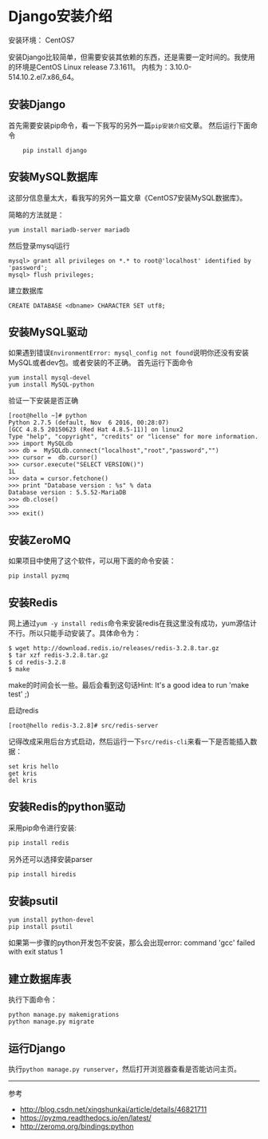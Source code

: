 # Django安装介绍

安装环境： CentOS7

安装Django比较简单，但需要安装其依赖的东西，还是需要一定时间的。我使用的环境是CentOS Linux release 7.3.1611。
内核为：3.10.0-514.10.2.el7.x86_64。

## 安装Django
首先需要安装pip命令，看一下我写的另外一篇`pip安装介绍`文章。
然后运行下面命令
```
    pip install django
```

## 安装MySQL数据库
这部分信息量太大，看我写的另外一篇文章《CentOS7安装MySQL数据库》。

简略的方法就是：

    yum install mariadb-server mariadb 

然后登录mysql运行

    mysql> grant all privileges on *.* to root@'localhost' identified by 'password';
    mysql> flush privileges;

建立数据库
```
CREATE DATABASE <dbname> CHARACTER SET utf8; 
```

## 安装MySQL驱动
如果遇到错误`EnvironmentError: mysql_config not found`说明你还没有安装MySQL或者dev包。或者安装的不正确。
首先运行下面命令
```
yum install mysql-devel
yum install MySQL-python
```

验证一下安装是否正确

    [root@hello ~]# python
    Python 2.7.5 (default, Nov  6 2016, 00:28:07) 
    [GCC 4.8.5 20150623 (Red Hat 4.8.5-11)] on linux2
    Type "help", "copyright", "credits" or "license" for more information.
    >>> import MySQLdb
    >>> db =  MySQLdb.connect("localhost","root","password","")
    >>> cursor =  db.cursor()
    >>> cursor.execute("SELECT VERSION()")
    1L
    >>> data = cursor.fetchone()
    >>> print "Database version : %s" % data
    Database version : 5.5.52-MariaDB
    >>> db.close()
    >>> 
    >>> exit()

## 安装ZeroMQ
如果项目中使用了这个软件，可以用下面的命令安装：
```
pip install pyzmq
```

## 安装Redis
网上通过`yum -y install redis`命令来安装redis在我这里没有成功，yum源估计不行。所以只能手动安装了。具体命令为：
```
$ wget http://download.redis.io/releases/redis-3.2.8.tar.gz
$ tar xzf redis-3.2.8.tar.gz
$ cd redis-3.2.8
$ make
```
make的时间会长一些。最后会看到这句话Hint: It's a good idea to run 'make test' ;)

启动redis
```
[root@hello redis-3.2.8]# src/redis-server
```
记得改成采用后台方式启动，然后运行一下`src/redis-cli`来看一下是否能插入数据：
```
set kris hello
get kris
del kris
```

## 安装Redis的python驱动

采用pip命令进行安装:
```sh
pip install redis
```
另外还可以选择安装parser
```sh
pip install hiredis
```

## 安装psutil
```
yum install python-devel
pip install psutil
```
如果第一步骤的python开发包不安装，那么会出现error: command 'gcc' failed with exit status 1


## 建立数据库表
执行下面命令：
```
python manage.py makemigrations
python manage.py migrate
```

## 运行Django
执行`python manage.py runserver`，然后打开浏览器查看是否能访问主页。


----------------------
参考
- http://blog.csdn.net/xingshunkai/article/details/46821711
- https://pyzmq.readthedocs.io/en/latest/
- http://zeromq.org/bindings:python


